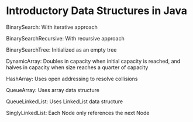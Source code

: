 # Introductory Data Structures in Java

BinarySearch: With iterative approach

BinarySearchRecursive: With recursive approach

BinarySearchTree: Initialized as an empty tree

DynamicArray: Doubles in capacity when initial capacity is reached, and halves in capacity when size reaches a quarter of capacity

HashArray: Uses open addressing to resolve collisions

QueueArray: Uses array data structure

QueueLinkedList: Uses LinkedList data structure

SinglyLinkedList: Each Node only references the next Node
